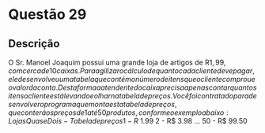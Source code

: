 # Questão 29

## Descrição
O Sr. Manoel Joaquim possui uma grande loja de artigos de R$1,99, com cerca de 10 caixas. Para agilizar o
cálculo de quanto cada cliente deve pagar, ele desenvolveu uma tabela que contém o número de itens que o
cliente comprou e o valor da conta. Desta forma a atendente do caixa precisa apenas contar quantos itens o
cliente está levando e olhar na tabela de preços. Você foi contratado para desenvolver o programa que monta
esta tabela de preços, que conterá os preços de 1 até 50 produtos, conforme o exemplo abaixo:
Lojas Quase Dois - Tabela de preços
1 - R$ 1.99
2 - R$ 3.98
...
50 - R$ 99.50